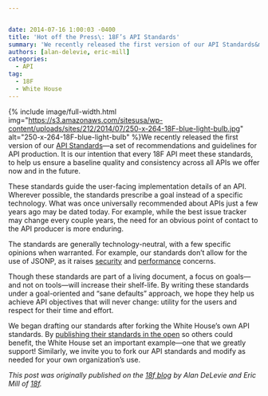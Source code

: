 ```yaml
---


date: 2014-07-16 1:00:03 -0400
title: 'Hot off the Press\: 18F’s API Standards'
summary: 'We recently released the first version of our API Standards&mdash;a set of recommendations and guidelines for API production. It is our intention that every 18F API meet these standards, to help us ensure a baseline quality and consistency across all APIs we offer now and in the future. These standards guide the'
authors: [alan-delevie, eric-mill]
categories:
  - API
tag:
  - 18F
  - White House
---
```



{% include image/full-width.html img="https://s3.amazonaws.com/sitesusa/wp-content/uploads/sites/212/2014/07/250-x-264-18F-blue-light-bulb.jpg" alt="250-x-264-18F-blue-light-bulb" %}We recently released the first version of our [API Standards](https://github.com/18F/api-standards)—a set of recommendations and guidelines for API production. It is our intention that every 18F API meet these standards, to help us ensure a baseline quality and consistency across all APIs we offer now and in the future.

These standards guide the user-facing implementation details of an API. Wherever possible, the standards prescribe a goal instead of a specific technology. What was once universally recommended about APIs just a few years ago may be dated today. For example, while the best issue tracker may change every couple years, the need for an obvious point of contact to the API producer is more enduring.

The standards are generally technology-neutral, with a few specific opinions when warranted. For example, our standards don’t allow for the use of JSONP, as it raises [security](https://en.wikipedia.org/wiki/JSONP#Security_concerns) and [performance](https://gist.github.com/tmcw/6244497#practical-concerns) concerns.

Though these standards are part of a living document, a focus on goals—and not on tools—will increase their shelf-life. By writing these standards under a goal-oriented and “sane defaults” approach, we hope they help us achieve API objectives that will never change: utility for the users and respect for their time and effort.

We began drafting our standards after forking the White House’s  own API standards. By [publishing their standards in the open](https://github.com/WhiteHouse/api-standards) so others could benefit, the White House set an important example—one that we greatly support! Similarly, we invite you to fork our API standards and modify as needed for your own organization’s  use.

_This post was originally published on the [18f blog](https://18f.gsa.gov/) by Alan DeLevie and Eric Mill of [18f](https://18f.gsa.gov/)._